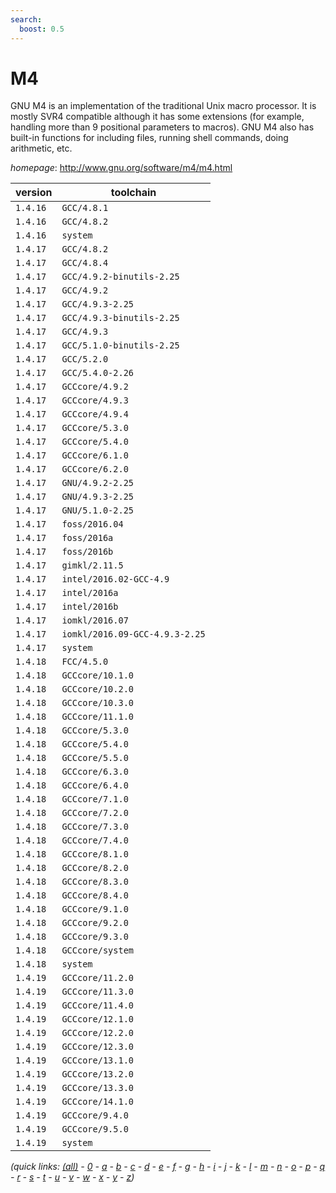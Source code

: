 ```yaml
---
search:
  boost: 0.5
---
```

# M4

GNU M4 is an implementation of the traditional Unix macro processor. It is mostly SVR4 compatible although it has some extensions  (for example, handling more than 9 positional parameters to macros). GNU M4 also has built-in functions for including files, running shell commands, doing arithmetic, etc.

*homepage*: <http://www.gnu.org/software/m4/m4.html>

version | toolchain
--------|----------
``1.4.16`` | ``GCC/4.8.1``
``1.4.16`` | ``GCC/4.8.2``
``1.4.16`` | ``system``
``1.4.17`` | ``GCC/4.8.2``
``1.4.17`` | ``GCC/4.8.4``
``1.4.17`` | ``GCC/4.9.2-binutils-2.25``
``1.4.17`` | ``GCC/4.9.2``
``1.4.17`` | ``GCC/4.9.3-2.25``
``1.4.17`` | ``GCC/4.9.3-binutils-2.25``
``1.4.17`` | ``GCC/4.9.3``
``1.4.17`` | ``GCC/5.1.0-binutils-2.25``
``1.4.17`` | ``GCC/5.2.0``
``1.4.17`` | ``GCC/5.4.0-2.26``
``1.4.17`` | ``GCCcore/4.9.2``
``1.4.17`` | ``GCCcore/4.9.3``
``1.4.17`` | ``GCCcore/4.9.4``
``1.4.17`` | ``GCCcore/5.3.0``
``1.4.17`` | ``GCCcore/5.4.0``
``1.4.17`` | ``GCCcore/6.1.0``
``1.4.17`` | ``GCCcore/6.2.0``
``1.4.17`` | ``GNU/4.9.2-2.25``
``1.4.17`` | ``GNU/4.9.3-2.25``
``1.4.17`` | ``GNU/5.1.0-2.25``
``1.4.17`` | ``foss/2016.04``
``1.4.17`` | ``foss/2016a``
``1.4.17`` | ``foss/2016b``
``1.4.17`` | ``gimkl/2.11.5``
``1.4.17`` | ``intel/2016.02-GCC-4.9``
``1.4.17`` | ``intel/2016a``
``1.4.17`` | ``intel/2016b``
``1.4.17`` | ``iomkl/2016.07``
``1.4.17`` | ``iomkl/2016.09-GCC-4.9.3-2.25``
``1.4.17`` | ``system``
``1.4.18`` | ``FCC/4.5.0``
``1.4.18`` | ``GCCcore/10.1.0``
``1.4.18`` | ``GCCcore/10.2.0``
``1.4.18`` | ``GCCcore/10.3.0``
``1.4.18`` | ``GCCcore/11.1.0``
``1.4.18`` | ``GCCcore/5.3.0``
``1.4.18`` | ``GCCcore/5.4.0``
``1.4.18`` | ``GCCcore/5.5.0``
``1.4.18`` | ``GCCcore/6.3.0``
``1.4.18`` | ``GCCcore/6.4.0``
``1.4.18`` | ``GCCcore/7.1.0``
``1.4.18`` | ``GCCcore/7.2.0``
``1.4.18`` | ``GCCcore/7.3.0``
``1.4.18`` | ``GCCcore/7.4.0``
``1.4.18`` | ``GCCcore/8.1.0``
``1.4.18`` | ``GCCcore/8.2.0``
``1.4.18`` | ``GCCcore/8.3.0``
``1.4.18`` | ``GCCcore/8.4.0``
``1.4.18`` | ``GCCcore/9.1.0``
``1.4.18`` | ``GCCcore/9.2.0``
``1.4.18`` | ``GCCcore/9.3.0``
``1.4.18`` | ``GCCcore/system``
``1.4.18`` | ``system``
``1.4.19`` | ``GCCcore/11.2.0``
``1.4.19`` | ``GCCcore/11.3.0``
``1.4.19`` | ``GCCcore/11.4.0``
``1.4.19`` | ``GCCcore/12.1.0``
``1.4.19`` | ``GCCcore/12.2.0``
``1.4.19`` | ``GCCcore/12.3.0``
``1.4.19`` | ``GCCcore/13.1.0``
``1.4.19`` | ``GCCcore/13.2.0``
``1.4.19`` | ``GCCcore/13.3.0``
``1.4.19`` | ``GCCcore/14.1.0``
``1.4.19`` | ``GCCcore/9.4.0``
``1.4.19`` | ``GCCcore/9.5.0``
``1.4.19`` | ``system``


*(quick links: [(all)](../index.md) - [0](../0/index.md) - [a](../a/index.md) - [b](../b/index.md) - [c](../c/index.md) - [d](../d/index.md) - [e](../e/index.md) - [f](../f/index.md) - [g](../g/index.md) - [h](../h/index.md) - [i](../i/index.md) - [j](../j/index.md) - [k](../k/index.md) - [l](../l/index.md) - [m](../m/index.md) - [n](../n/index.md) - [o](../o/index.md) - [p](../p/index.md) - [q](../q/index.md) - [r](../r/index.md) - [s](../s/index.md) - [t](../t/index.md) - [u](../u/index.md) - [v](../v/index.md) - [w](../w/index.md) - [x](../x/index.md) - [y](../y/index.md) - [z](../z/index.md))*

